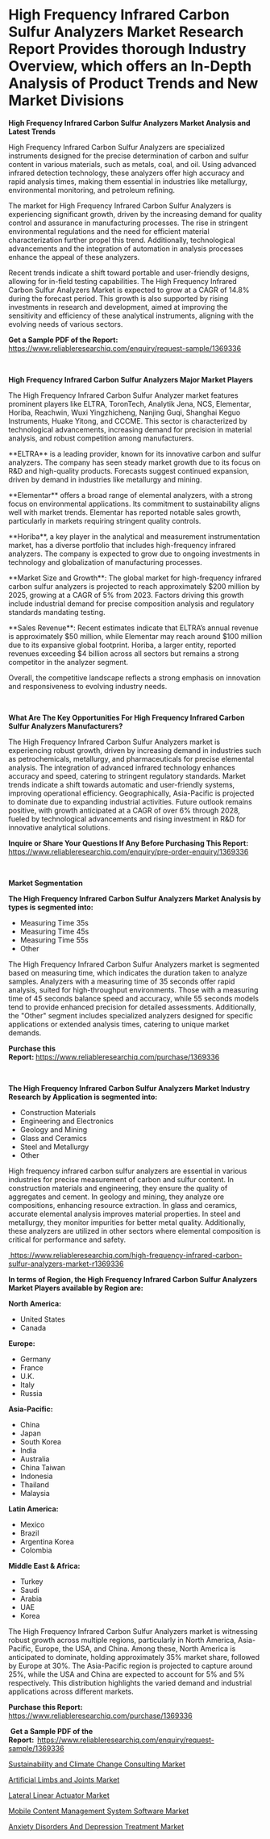 <p><h1>High Frequency Infrared Carbon Sulfur Analyzers Market Research Report Provides thorough Industry Overview, which offers an In-Depth Analysis of Product Trends and New Market Divisions</h1></p><p><strong>High Frequency Infrared Carbon Sulfur Analyzers Market Analysis and Latest Trends</strong></p>
<p><p>High Frequency Infrared Carbon Sulfur Analyzers are specialized instruments designed for the precise determination of carbon and sulfur content in various materials, such as metals, coal, and oil. Using advanced infrared detection technology, these analyzers offer high accuracy and rapid analysis times, making them essential in industries like metallurgy, environmental monitoring, and petroleum refining.</p><p>The market for High Frequency Infrared Carbon Sulfur Analyzers is experiencing significant growth, driven by the increasing demand for quality control and assurance in manufacturing processes. The rise in stringent environmental regulations and the need for efficient material characterization further propel this trend. Additionally, technological advancements and the integration of automation in analysis processes enhance the appeal of these analyzers.</p><p>Recent trends indicate a shift toward portable and user-friendly designs, allowing for in-field testing capabilities. The High Frequency Infrared Carbon Sulfur Analyzers Market is expected to grow at a CAGR of 14.8% during the forecast period. This growth is also supported by rising investments in research and development, aimed at improving the sensitivity and efficiency of these analytical instruments, aligning with the evolving needs of various sectors.</p></p>
<p><strong>Get a Sample PDF of the Report:&nbsp;</strong> <a href="https://www.reliableresearchiq.com/enquiry/request-sample/1369336?utm_campaign=1106&utm_medium=2&utm_source=Github&utm_content=ia&utm_term=06122024&utm_id=high-frequency-infrared-carbon-sulfur-analyzers">https://www.reliableresearchiq.com/enquiry/request-sample/1369336</a></p>
<p>&nbsp;</p>
<p><strong>High Frequency Infrared Carbon Sulfur Analyzers Major Market Players</strong></p>
<p><p>The High Frequency Infrared Carbon Sulfur Analyzer market features prominent players like ELTRA, ToronTech, Analytik Jena, NCS, Elementar, Horiba, Reachwin, Wuxi Yingzhicheng, Nanjing Guqi, Shanghai Keguo Instruments, Huake Yitong, and CCCME. This sector is characterized by technological advancements, increasing demand for precision in material analysis, and robust competition among manufacturers.</p><p>**ELTRA** is a leading provider, known for its innovative carbon and sulfur analyzers. The company has seen steady market growth due to its focus on R&D and high-quality products. Forecasts suggest continued expansion, driven by demand in industries like metallurgy and mining.</p><p>**Elementar** offers a broad range of elemental analyzers, with a strong focus on environmental applications. Its commitment to sustainability aligns well with market trends. Elementar has reported notable sales growth, particularly in markets requiring stringent quality controls.</p><p>**Horiba**, a key player in the analytical and measurement instrumentation market, has a diverse portfolio that includes high-frequency infrared analyzers. The company is expected to grow due to ongoing investments in technology and globalization of manufacturing processes.</p><p>**Market Size and Growth**: The global market for high-frequency infrared carbon sulfur analyzers is projected to reach approximately $200 million by 2025, growing at a CAGR of 5% from 2023. Factors driving this growth include industrial demand for precise composition analysis and regulatory standards mandating testing.</p><p>**Sales Revenue**: Recent estimates indicate that ELTRA’s annual revenue is approximately $50 million, while Elementar may reach around $100 million due to its expansive global footprint. Horiba, a larger entity, reported revenues exceeding $4 billion across all sectors but remains a strong competitor in the analyzer segment.</p><p>Overall, the competitive landscape reflects a strong emphasis on innovation and responsiveness to evolving industry needs.</p></p>
<p>&nbsp;</p>
<p><strong>What Are The Key Opportunities For High Frequency Infrared Carbon Sulfur Analyzers Manufacturers?</strong></p>
<p><p>The High Frequency Infrared Carbon Sulfur Analyzers market is experiencing robust growth, driven by increasing demand in industries such as petrochemicals, metallurgy, and pharmaceuticals for precise elemental analysis. The integration of advanced infrared technology enhances accuracy and speed, catering to stringent regulatory standards. Market trends indicate a shift towards automatic and user-friendly systems, improving operational efficiency. Geographically, Asia-Pacific is projected to dominate due to expanding industrial activities. Future outlook remains positive, with growth anticipated at a CAGR of over 6% through 2028, fueled by technological advancements and rising investment in R&D for innovative analytical solutions.</p></p>
<p><strong>Inquire or Share Your Questions If Any Before Purchasing This Report:</strong> <a href="https://www.reliableresearchiq.com/enquiry/pre-order-enquiry/1369336?utm_campaign=1106&utm_medium=2&utm_source=Github&utm_content=ia&utm_term=06122024&utm_id=high-frequency-infrared-carbon-sulfur-analyzers">https://www.reliableresearchiq.com/enquiry/pre-order-enquiry/1369336</a></p>
<p>&nbsp;</p>
<p><strong>Market Segmentation</strong></p>
<p><strong>The High Frequency Infrared Carbon Sulfur Analyzers Market Analysis by types is segmented into:</strong></p>
<p><ul><li>Measuring Time 35s</li><li>Measuring Time 45s</li><li>Measuring Time 55s</li><li>Other</li></ul></p>
<p><p>The High Frequency Infrared Carbon Sulfur Analyzers market is segmented based on measuring time, which indicates the duration taken to analyze samples. Analyzers with a measuring time of 35 seconds offer rapid analysis, suited for high-throughput environments. Those with a measuring time of 45 seconds balance speed and accuracy, while 55 seconds models tend to provide enhanced precision for detailed assessments. Additionally, the "Other" segment includes specialized analyzers designed for specific applications or extended analysis times, catering to unique market demands.</p></p>
<p><strong>Purchase this Report:&nbsp;</strong><a href="https://www.reliableresearchiq.com/purchase/1369336?utm_campaign=1106&utm_medium=2&utm_source=Github&utm_content=ia&utm_term=06122024&utm_id=high-frequency-infrared-carbon-sulfur-analyzers">https://www.reliableresearchiq.com/purchase/1369336</a></p>
<p>&nbsp;</p>
<p><strong>The High Frequency Infrared Carbon Sulfur Analyzers Market Industry Research by Application is segmented into:</strong></p>
<p><ul><li>Construction Materials</li><li>Engineering and Electronics</li><li>Geology and Mining</li><li>Glass and Ceramics</li><li>Steel and Metallurgy</li><li>Other</li></ul></p>
<p><p>High frequency infrared carbon sulfur analyzers are essential in various industries for precise measurement of carbon and sulfur content. In construction materials and engineering, they ensure the quality of aggregates and cement. In geology and mining, they analyze ore compositions, enhancing resource extraction. In glass and ceramics, accurate elemental analysis improves material properties. In steel and metallurgy, they monitor impurities for better metal quality. Additionally, these analyzers are utilized in other sectors where elemental composition is critical for performance and safety.</p></p>
<p><a href="https://www.reliableresearchiq.com/high-frequency-infrared-carbon-sulfur-analyzers-market-r1369336?utm_campaign=1106&utm_medium=2&utm_source=Github&utm_content=ia&utm_term=06122024&utm_id=high-frequency-infrared-carbon-sulfur-analyzers">&nbsp;https://www.reliableresearchiq.com/high-frequency-infrared-carbon-sulfur-analyzers-market-r1369336</a></p>
<p><strong>In terms of Region, the High Frequency Infrared Carbon Sulfur Analyzers Market Players available by Region are:</strong></p>
<p>
    <p> <strong> North America: </strong>
        <ul>
            <li>United States</li>
            <li>Canada</li>
        </ul>
        </p> 
    <p> <strong> Europe: </strong>
        <ul>
            <li>Germany</li>
            <li>France</li>
            <li>U.K.</li>
            <li>Italy</li>
            <li>Russia</li>
        </ul>
        </p> 
    <p> <strong> Asia-Pacific: </strong>
        <ul>
            <li>China</li>
            <li>Japan</li>
            <li>South Korea</li>
            <li>India</li>
            <li>Australia</li>
            <li>China Taiwan</li>
            <li>Indonesia</li>
            <li>Thailand</li>
            <li>Malaysia</li>
        </ul>
        </p> 
    <p> <strong> Latin America: </strong>
        <ul>
            <li>Mexico</li>
            <li>Brazil</li>
            <li>Argentina Korea</li>
            <li>Colombia</li>
        </ul>
        </p> 
    <p> <strong> Middle East & Africa: </strong>
        <ul>
            <li>Turkey</li>
            <li>Saudi</li>
            <li>Arabia</li>
            <li>UAE</li>
            <li>Korea</li>
        </ul>
    </p>
    </p>
<p><p>The High Frequency Infrared Carbon Sulfur Analyzers market is witnessing robust growth across multiple regions, particularly in North America, Asia-Pacific, Europe, the USA, and China. Among these, North America is anticipated to dominate, holding approximately 35% market share, followed by Europe at 30%. The Asia-Pacific region is projected to capture around 25%, while the USA and China are expected to account for 5% and 5% respectively. This distribution highlights the varied demand and industrial applications across different markets.</p></p>
<p><strong>Purchase this Report: </strong><a href="https://www.reliableresearchiq.com/purchase/1369336?utm_campaign=1106&utm_medium=2&utm_source=Github&utm_content=ia&utm_term=06122024&utm_id=high-frequency-infrared-carbon-sulfur-analyzers">https://www.reliableresearchiq.com/purchase/1369336</a></p>
<p>&nbsp;<strong>Get a Sample PDF of the Report:&nbsp;&nbsp;</strong><a href="https://www.reliableresearchiq.com/enquiry/request-sample/1369336?utm_campaign=1106&utm_medium=2&utm_source=Github&utm_content=ia&utm_term=06122024&utm_id=high-frequency-infrared-carbon-sulfur-analyzers">https://www.reliableresearchiq.com/enquiry/request-sample/1369336</a></p>
<p><strong></strong></p>
<p><p><a href="https://www.linkedin.com/pulse/compreh-proposis-fbaif?utm_campaign=1106&utm_medium=2&utm_source=Github&utm_content=ia&utm_term=06122024&utm_id=high-frequency-infrared-carbon-sulfur-analyzers">Sustainability and Climate Change Consulting Market</a></p><p><a href="https://www.linkedin.com/pulse/artificial-limbs-joints-market-analysis-from-2024-2031-size-growing-r56he?utm_campaign=1106&utm_medium=2&utm_source=Github&utm_content=ia&utm_term=06122024&utm_id=high-frequency-infrared-carbon-sulfur-analyzers">Artificial Limbs and Joints Market</a></p><p><a href="https://issuu.com/reportprime-2/docs/lateral-linear-actuator-market-size-2030.pptx?utm_campaign=1106&utm_medium=2&utm_source=Github&utm_content=ia&utm_term=06122024&utm_id=high-frequency-infrared-carbon-sulfur-analyzers">Lateral Linear Actuator Market</a></p><p><a href="https://issuu.com/reportprime-2/docs/mobile-content-management-system-software-market-s?utm_campaign=1106&utm_medium=2&utm_source=Github&utm_content=ia&utm_term=06122024&utm_id=high-frequency-infrared-carbon-sulfur-analyzers">Mobile Content Management System Software Market</a></p><p><a href="https://www.linkedin.com/pulse/anticipated-cagr-76-anxiety-disorders-depression-treatment-market-unqle?utm_campaign=1106&utm_medium=2&utm_source=Github&utm_content=ia&utm_term=06122024&utm_id=high-frequency-infrared-carbon-sulfur-analyzers">Anxiety Disorders And Depression Treatment Market</a></p></p>